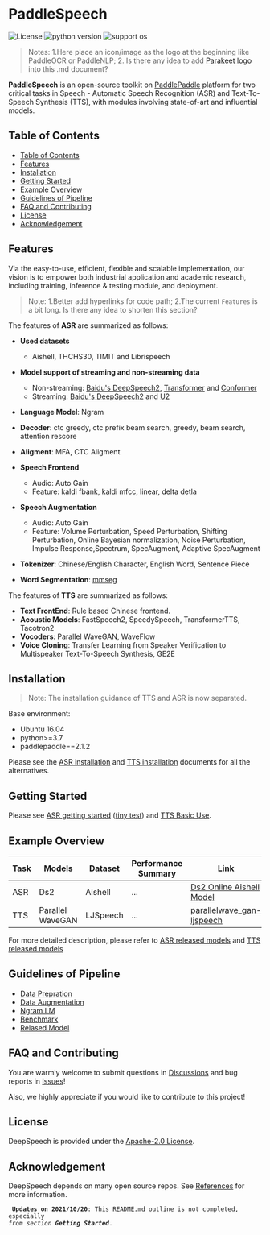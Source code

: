 # PaddleSpeech

![License](https://img.shields.io/badge/license-Apache%202-red.svg)
![python version](https://img.shields.io/badge/python-3.7+-orange.svg)
![support os](https://img.shields.io/badge/os-linux-yellow.svg)

> Notes: 1.Here place an icon/image as the logo at the beginning like PaddleOCR or PaddleNLP; 2. Is there any idea to add [Parakeet logo](https://github.com/PaddlePaddle/Parakeet/blob/develop/docs/images/logo.png) into this .md document? 


<!---
why they should use your module, 
how they can install it, 
how they can use it
-->

**PaddleSpeech** is an open-source toolkit on [PaddlePaddle](https://github.com/PaddlePaddle/Paddle) platform for two critical tasks in Speech - Automatic Speech Recognition (ASR) and Text-To-Speech Synthesis (TTS), with modules involving state-of-art and influential models.

## Table of Contents

- [Table of Contents](#table-of-contents)
- [Features](#features)
- [Installation](#installation)
- [Getting Started](#getting-started)
- [Example Overview](#example-overview)
- [Guidelines of Pipeline](#guidelines-of-pipeline)
- [FAQ and Contributing](#faq-and-contributing)
- [License](#license)
- [Acknowledgement](#acknowledgement)

## Features

Via the easy-to-use, efficient, flexible and scalable implementation, our vision is to empower both industrial application and academic research, including training, inference & testing module, and deployment.

> Note: 1.Better add hyperlinks for code path; 2.The current `Features` is a bit long. Is there any idea to shorten this section?


The features of **ASR** are summarized as follows:
- **Used datasets**
  - Aishell, THCHS30, TIMIT and Librispeech
- **Model support of streaming and non-streaming data**
  - Non-streaming: [Baidu's DeepSpeech2](http://proceedings.mlr.press/v48/amodei16.pdf), [Transformer](https://arxiv.org/abs/1706.03762) and [Conformer](https://arxiv.org/abs/2005.08100)
  - Streaming:  [Baidu's DeepSpeech2](http://proceedings.mlr.press/v48/amodei16.pdf) and [U2](https://arxiv.org/pdf/2012.05481.pdf)
- **Language Model**: Ngram
- **Decoder**: ctc greedy, ctc prefix beam search, greedy, beam search, attention rescore
- **Aligment**: MFA, CTC Aligment
- **Speech Frontend**
  - Audio: Auto Gain
  - Feature: kaldi fbank, kaldi mfcc, linear, delta detla
- **Speech Augmentation**
  - Audio: Auto Gain
  - Feature: Volume Perturbation, Speed Perturbation, Shifting Perturbation, Online Bayesian normalization, Noise Perturbation, Impulse Response,Spectrum, SpecAugment, Adaptive SpecAugment
- **Tokenizer**: Chinese/English Character, English Word, Sentence Piece

- **Word Segmentation**: [mmseg](http://technology.chtsai.org/mmseg/)

The features of **TTS** are summarized as follows:

<!---
Reference docs/source/tts/introduction.md
-->
- **Text FrontEnd**: Rule based Chinese frontend.
- **Acoustic Models**: FastSpeech2, SpeedySpeech, TransformerTTS, Tacotron2
- **Vocoders**: Parallel WaveGAN, WaveFlow
- **Voice Cloning**: Transfer Learning from Speaker Verification to Multispeaker Text-To-Speech Synthesis, GE2E

## Installation

> Note: The installation guidance of TTS and ASR is now separated.

Base environment:  
* Ubuntu 16.04
* python>=3.7
* paddlepaddle==2.1.2

Please see the [ASR installation](docs/source/asr/install.md) and [TTS installation](docs/source/tts/install.md) documents for all the alternatives.

## Getting Started

Please see [ASR getting started](docs/source/asr/getting_started.md) ([tiny test](examples/tiny/s0/README.md)) and [TTS Basic Use](/docs/source/tts/basic_usage.md).

## Example Overview

<!---
1.The current hyperlink of parallelwave_gan-ljspeech is not correct.
2.This table needs to be fulfilled later.
-->

| Task | Models           | Dataset  | Performance Summary | Link |
| ---- | ---------------- | -------- | ------------------- | ---- |
| ASR  | Ds2              | Aishell  | ...                 | [Ds2 Online Aishell Model](https://deepspeech.bj.bcebos.com/release2.1/aishell/s0/aishell.s0.ds_online.5rnn.debug.tar.gz)      |
| TTS  | Parallel WaveGAN | LJSpeech | ...                 | [parallelwave_gan-ljspeech](https://github.com/PaddlePaddle/Parakeet/tree/develop/examples/GANVocoder/parallelwave_gan/ljspeech)     |


For more detailed description, please refer to [ASR released models](docs/source/asr/released_model.md) and [TTS released models](docs/source/tts/released_models.md) 


## Guidelines of Pipeline  

* [Data Prepration](docs/source/asr/data_preparation.md)  
* [Data Augmentation](docs/source/asr/augmentation.md)  
* [Ngram LM](docs/source/asr/ngram_lm.md)  
* [Benchmark](docs/source/asr/benchmark.md)  
* [Relased Model](docs/source/asr/released_model.md)  


## FAQ and Contributing

You are warmly welcome to submit questions in [Discussions](https://github.com/PaddlePaddle/DeepSpeech/discussions) and bug reports in [Issues](https://github.com/PaddlePaddle/DeepSpeech/issues)!

Also, we highly appreciate if you would like to contribute to this project!

## License

DeepSpeech is provided under the [Apache-2.0 License](./LICENSE).

## Acknowledgement

DeepSpeech depends on many open source repos. See [References](docs/source/asr/reference.md) for more information.

<code> **Updates on 2021/10/20**: This [README.md](README.md) outline is not completed, especially *from section **Getting Started***. </code>



